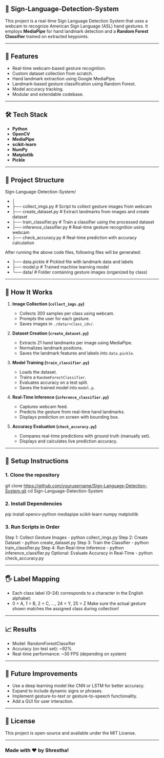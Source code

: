 ## 🤟 Sign-Language-Detection-System
 
This project is a real-time Sign Language Detection System that uses a webcam to recognize American Sign Language (ASL) hand gestures. It employs **MediaPipe** for hand landmark detection and a **Random Forest Classifier** trained on extracted keypoints.

---

## 📌 Features

- Real-time webcam-based gesture recognition.
- Custom dataset collection from scratch.
- Hand landmark extraction using Google MediaPipe.
- Landmark-based gesture classification using Random Forest.
- Model accuracy tracking.
- Modular and extendable codebase.

---

## 🛠️ Tech Stack

- **Python**
- **OpenCV**
- **MediaPipe**
- **scikit-learn**
- **NumPy**
- **Matplotlib**
- **Pickle**

---

## 📁 Project Structure

Sign-Language-Detection-System/
- │
- ├── collect_imgs.py # Script to collect gesture images from webcam
- ├── create_dataset.py # Extract landmarks from images and create dataset
- ├── train_classifier.py # Train a classifier using the processed dataset
- ├── inference_classifier.py # Real-time gesture recognition using webcam
- ├── check_accuracy.py # Real-time prediction with accuracy calculation

After running the above code files, following files will be generated:
- ├── data.pickle # Pickled file with landmark data and labels
- ├── model.p # Trained machine learning model
- └── data/ # Folder containing gesture images (organized by class)

---

## 🧠 How It Works

1. **Image Collection (`collect_imgs.py`)**
   - Collects 300 samples per class using webcam.
   - Prompts the user for each gesture.
   - Saves images in `./data/<class_id>/`.

2. **Dataset Creation (`create_dataset.py`)**
   - Extracts 21 hand landmarks per image using MediaPipe.
   - Normalizes landmark positions.
   - Saves the landmark features and labels into `data.pickle`.

3. **Model Training (`train_classifier.py`)**
   - Loads the dataset.
   - Trains a `RandomForestClassifier`.
   - Evaluates accuracy on a test split.
   - Saves the trained model into `model.p`.

4. **Real-Time Inference (`inference_classifier.py`)**
   - Captures webcam feed.
   - Predicts the gesture from real-time hand landmarks.
   - Displays prediction on screen with bounding box.

5. **Accuracy Evaluation (`check_accuracy.py`)**
   - Compares real-time predictions with ground truth (manually set).
   - Displays and calculates live prediction accuracy.

---

## 🧪 Setup Instructions

### 1. Clone the repository
git clone https://github.com/yourusername/Sign-Language-Detection-System.git
cd Sign-Language-Detection-System

### 2. Install Dependencies
pip install opencv-python mediapipe scikit-learn numpy matplotlib

### 3. Run Scripts in Order
Step 1: Collect Gesture Images - python collect_imgs.py
Step 2: Create Dataset - python create_dataset.py
Step 3: Train the Classifier - python train_classifier.py
Step 4: Run Real-time Inference - python inference_classifier.py
Optional: Evaluate Accuracy in Real-Time - python check_accuracy.py

--- 

## 🖐️ Label Mapping
- Each class label (0–24) corresponds to a character in the English alphabet:
- 0 = A, 1 = B, 2 = C, ..., 24 = Y, 25 = Z
Make sure the actual gesture shown matches the assigned class during collection!

---

## 📈 Results

- Model: RandomForestClassifier
- Accuracy (on test set): ~92% 
- Real-time performance: ~30 FPS (depending on system)

---

## 🚀 Future Improvements

- Use a deep learning model like CNN or LSTM for better accuracy.
- Expand to include dynamic signs or phrases.
- Implement gesture-to-text or gesture-to-speech functionality.
- Add a GUI for user interaction.

---

## 📄 License
This project is open-source and available under the MIT License.

---

### Made with ❤️ by Shrestha!






